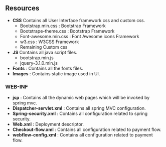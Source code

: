 ## Resources
- **CSS** 
Contains all User Interface framework css and custom css.
    -	Bootstrap.min.css : Bootstrap Framework
    -	Bootstrape-theme.css : Bootstrap Framework
    -	Font-awesome.min.css : Font Awesome icons Framework
    -	w3.css : W3CSS Framework
    - Remaining Custom css
-	**JS** 
Contains all java script files.
      -  bootstrap.min.js
      -  jquery-3.1.0.min.js
-	**Fonts** : Contains all the fonts files.
-	**Images** : Contains static image used in UI.

###	 WEB-INF

-	**jsp** : Contains all the dynamic web pages which will be invoked by spring mvc.
-	**Dispatcher-servlet.xml** : Contains all spring  MVC configuration.
-	**Spring-security.xml** : Contains all configuration related to spring security.
-	**Web.xml** : Deployment descriptor.
-	**Checkout-flow.xml** : Contains all configuration related to payment flow.
-	**webflow-config.xml** : Contains all configuration related to payment flow.
